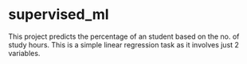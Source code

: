# supervised_ml
This project predicts the percentage of an student based on the no. of study hours. This is a simple linear regression task as it involves just 2 variables.
